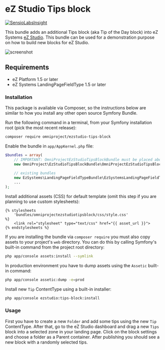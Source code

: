# eZ Studio Tips block

[![SensioLabsInsight](https://insight.sensiolabs.com/projects/aea422a4-794b-4bf5-8aa5-0b96c05abe57/big.png)](https://insight.sensiolabs.com/projects/aea422a4-794b-4bf5-8aa5-0b96c05abe57)

This bundle adds an additional Tips block (aka Tip of the Day block) into eZ Systems [eZ Studio](//ezstudio.com). This bundle can be used for a demonstration purpose on how to build new blocks for eZ Studio.

![screenshot](https://cloud.githubusercontent.com/assets/3033038/18852413/9220ed76-8440-11e6-8afe-9fed26f9909e.png)

## Requirements

- eZ Platform 1.5 or later
- eZ Systems LandingPageFieldType 1.5 or later

### Installation

This package is available via Composer, so the instructions below are similar to how you install any other open source Symfony Bundle.

Run the following command in a terminal, from your Symfony installation root (pick the most recent release):
```bash
composer require omniproject/ezstudio-tips-block
```

Enable the bundle in `app/AppKernel.php` file:

```php
$bundles = array(
    // IMPORTANT: OmniProjectEzStudioTipsBlockBundle must be placed above LandingPageFieldTypeBundle to work properly
    new OmniProject\EzStudioTipsBlockBundle\OmniProjectEzStudioTipsBlockBundle(),
  
    // existing bundles   
    new EzSystems\LandingPageFieldTypeBundle\EzSystemsLandingPageFieldTypeBundle(),
    ...
);
```

Install additional assets (CSS) for default template (omit this step if you are planning to use custom stylesheets):
 
```twig
{% stylesheets
    'bundles/omniprojectezstudiotipsblock/css/style.css'
%}
    <link rel="stylesheet" type="text/css" href="{{ asset_url }}">
{% endstylesheets %}
```
 
If you are installing the bundle via `composer require` you must also copy assets to your project's `web` directory. You can do this by calling Symfony's built-in command from the project root directory:

```bash
php app/console assets:install --symlink
```

In production environment you have to dump assets using the `Assetic` built-in command:

```bash
php app/console assetic:dump -e=prod
```

Install new `Tip` ContentType using a built-in installer:

```bash
php app/console ezstudio:tips-block:install
```

### Usage

First you have to create a new `Folder` and add some tips using the new `Tip` ContentType. After that, go to the eZ Studio dashboard and drag a new `Tips` block into a selected zone in your landing page. Click on the block settings and choose a folder as a Parent container. After publishing you should see a new block with a randomly selected tips.
